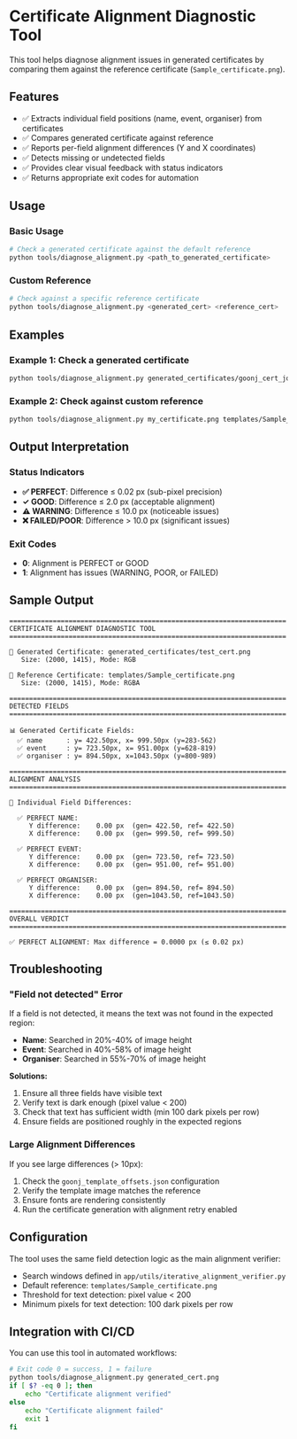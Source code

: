 # Certificate Alignment Diagnostic Tool

This tool helps diagnose alignment issues in generated certificates by comparing them against the reference certificate (`Sample_certificate.png`).

## Features

- ✅ Extracts individual field positions (name, event, organiser) from certificates
- ✅ Compares generated certificate against reference
- ✅ Reports per-field alignment differences (Y and X coordinates)
- ✅ Detects missing or undetected fields
- ✅ Provides clear visual feedback with status indicators
- ✅ Returns appropriate exit codes for automation

## Usage

### Basic Usage
```bash
# Check a generated certificate against the default reference
python tools/diagnose_alignment.py <path_to_generated_certificate>
```

### Custom Reference
```bash
# Check against a specific reference certificate
python tools/diagnose_alignment.py <generated_cert> <reference_cert>
```

## Examples

### Example 1: Check a generated certificate
```bash
python tools/diagnose_alignment.py generated_certificates/goonj_cert_john_20241031_123456.png
```

### Example 2: Check against custom reference
```bash
python tools/diagnose_alignment.py my_certificate.png templates/Sample_certificate.png
```

## Output Interpretation

### Status Indicators

- **✅ PERFECT**: Difference ≤ 0.02 px (sub-pixel precision)
- **✓ GOOD**: Difference ≤ 2.0 px (acceptable alignment)
- **⚠️ WARNING**: Difference ≤ 10.0 px (noticeable issues)
- **❌ FAILED/POOR**: Difference > 10.0 px (significant issues)

### Exit Codes

- **0**: Alignment is PERFECT or GOOD
- **1**: Alignment has issues (WARNING, POOR, or FAILED)

## Sample Output

```
======================================================================
CERTIFICATE ALIGNMENT DIAGNOSTIC TOOL
======================================================================

📄 Generated Certificate: generated_certificates/test_cert.png
   Size: (2000, 1415), Mode: RGB

📄 Reference Certificate: templates/Sample_certificate.png
   Size: (2000, 1415), Mode: RGBA

======================================================================
DETECTED FIELDS
======================================================================

📊 Generated Certificate Fields:
  ✅ name      : y= 422.50px, x= 999.50px (y=283-562)
  ✅ event     : y= 723.50px, x= 951.00px (y=628-819)
  ✅ organiser : y= 894.50px, x=1043.50px (y=800-989)

======================================================================
ALIGNMENT ANALYSIS
======================================================================

📏 Individual Field Differences:

  ✅ PERFECT NAME:
     Y difference:    0.00 px  (gen= 422.50, ref= 422.50)
     X difference:    0.00 px  (gen= 999.50, ref= 999.50)

  ✅ PERFECT EVENT:
     Y difference:    0.00 px  (gen= 723.50, ref= 723.50)
     X difference:    0.00 px  (gen= 951.00, ref= 951.00)

  ✅ PERFECT ORGANISER:
     Y difference:    0.00 px  (gen= 894.50, ref= 894.50)
     X difference:    0.00 px  (gen=1043.50, ref=1043.50)

======================================================================
OVERALL VERDICT
======================================================================

✅ PERFECT ALIGNMENT: Max difference = 0.0000 px (≤ 0.02 px)
```

## Troubleshooting

### "Field not detected" Error

If a field is not detected, it means the text was not found in the expected region:
- **Name**: Searched in 20%-40% of image height
- **Event**: Searched in 40%-58% of image height  
- **Organiser**: Searched in 55%-70% of image height

**Solutions:**
1. Ensure all three fields have visible text
2. Verify text is dark enough (pixel value < 200)
3. Check that text has sufficient width (min 100 dark pixels per row)
4. Ensure fields are positioned roughly in the expected regions

### Large Alignment Differences

If you see large differences (> 10px):
1. Check the `goonj_template_offsets.json` configuration
2. Verify the template image matches the reference
3. Ensure fonts are rendering consistently
4. Run the certificate generation with alignment retry enabled

## Configuration

The tool uses the same field detection logic as the main alignment verifier:
- Search windows defined in `app/utils/iterative_alignment_verifier.py`
- Default reference: `templates/Sample_certificate.png`
- Threshold for text detection: pixel value < 200
- Minimum pixels for text detection: 100 dark pixels per row

## Integration with CI/CD

You can use this tool in automated workflows:

```bash
# Exit code 0 = success, 1 = failure
python tools/diagnose_alignment.py generated_cert.png
if [ $? -eq 0 ]; then
    echo "Certificate alignment verified"
else
    echo "Certificate alignment failed"
    exit 1
fi
```
